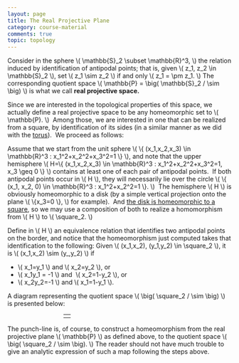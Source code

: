```yaml
---
layout: page
title: The Real Projective Plane
category: course-material
comments: true
topic: topology
---
```


Consider in the sphere <span>\\( \mathbb{S}_2 \subset \mathbb{R}^3, \\)</span> the relation induced by identification of antipodal points; that is, given <span>\\( z_1, z_2 \in \mathbb{S}_2 \\)</span>, set <span>\\( z_1 \sim z_2 \\)</span> if and only <span>\\( z_1 = \pm z_1. \\)</span>  The corresponding quotient space <span>\\( \mathbb{P} = \big( \mathbb{S}_2 / \sim \big) \\)</span> is what we call <strong>real projective space.</strong>

Since we are interested in the topological properties of this space, we actually define a real projective space to be any homeomorphic set to <span>\\( \mathbb{P}. \\)</span>  Among those, we are interested in one that can be realized from a square, by identification of its sides (in a similar manner as we did with the <a href="http://blancosilva.github.io/course-material/2010/10/28/torus.html" target="_self">torus</a>).  We proceed as follows:

Assume that we start from the unit sphere <span>\\( \\{ (x_1,x_2,x_3) \in \mathbb{R}^3 : x_1^2+x_2^2+x_3^2=1 \\} \\)</span>, and note that the upper hemisphere <span>\\( H=\\{ (x_1,x_2,x_3) \in \mathbb{R}^3 : x_1^2+x_2^2+x_3^2=1, x_3 \geq 0  \\} \\)</span> contains at least one of each pair of antipodal points.  If both antipodal points occur in <span>\\( H \\)</span>, they will necessarily lie over the circle <span>\\( \\{ (x_1, x_2, 0) \in \mathbb{R}^3 : x_1^2+x_2^2=1 \\}. \\)</span>  The hemisphere <span>\\( H \\)</span> is obviously homeomorphic to a disk (by a simple vertical projection onto the plane <span>\\( \\{x_3=0 \\}, \\)</span> for example).  And <a href="http://blancosilva.github.io/course-material/2010/10/27/homeomorphisms.html" target="_self">the disk is homeomorphic to a square</a>, so we may use a composition of both to realize a homomorphism from <span>\\( H \\)</span> to <span>\\( \square_2. \\)</span>

Define in <span>\\( H \\)</span> an equivalence relation that identifies two antipodal points on the border, and notice that the homeomorphism just computed takes that identification to the following: Given <span>\\( (x_1,x_2), (y_1,y_2) \in \square_2 \\)</span>, it is <span>\\( (x_1,x_2) \sim (y_,y_2) \\)</span> if

* <span>\\( x_1=y_1 \\)</span> and <span>\\( x_2=y_2 \\)</span>, or
* <span>\\( x_1y_1 = -1 \\)</span> and  <span>\\( x_2=1-y_2 \\)</span>, or
* <span>\\( x_2y_2=-1 \\)</span> and <span>\\( x_1=1-y_1 \\)</span>.

A diagram representing the quotient space <span>\\( \big( \square_2 / \sim \big) \\)</span> is presented below:

<table style="width:50%;margin-right:auto;margin-left:auto;border-width:0;">
<tbody>
<tr>
<td style="width:100%;text-align:center;vertical-align:middle;border-width:0;" colspan="2"><img src="http://farm2.static.flickr.com/1352/5124398882_1bfac0cf77_o_d.jpg" alt="" /></td>
</tr>
<tr>
<td style="width:50%;text-align:center;vertical-align:middle;border-width:0;padding:0;"><img src="http://farm2.static.flickr.com/1097/5123795475_95c3b86753_o_d.jpg" alt="" /></td>
<td style="width:50%;text-align:center;vertical-align:middle;border-width:0;padding:0;"><img src="http://farm5.static.flickr.com/4008/5124399028_810a059e36_o_d.jpg" alt="" /></td>
</tr>
</tbody>
</table>

The punch-line is, of course, to construct a homeomorphism from the real projective plane <span>\\( \mathbb{P} \\)</span> as defined above, to the quotient space <span>\\( \big( \square_2 / \sim \big). \\)</span>  The reader should not have much trouble to give an analytic expression of such a map following the steps above.
